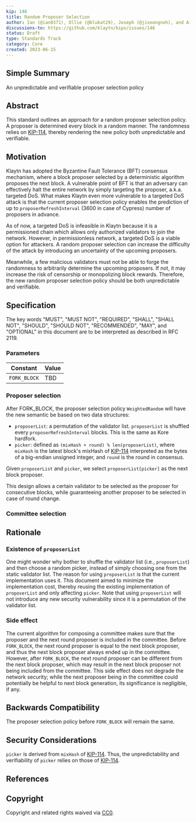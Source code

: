 ```yaml
---
kip: 146
title: Random Proposer Selection
author: Ian (@ian0371), Ollie (@blukat29), Joseph (@jiseongnoh), and Aidan (@aidan-kwon)
discussions-to: https://github.com/klaytn/kips/issues/146
status: Draft
type: Standards Track
category: Core
created: 2023-06-15
---
```


## Simple Summary

An unpredictable and verifiable proposer selection policy

## Abstract

This standard outlines an approach for a random proposer selection policy. A proposer is determined every block in a random manner. The randomness relies on [KIP-114](https://github.com/klaytn/kips/blob/main/KIPs/kip-114.md), thereby rendering the new policy both unpredictable and verifiable.

## Motivation

Klaytn has adopted the Byzantine Fault Tolerance (BFT) consensus mechanism, where a block proposer selected by a deterministic algorithm proposes the next block. A vulnerable point of BFT is that an adversary can effectively halt the entire network by simply targeting the proposer, a.k.a. targeted DoS. What makes Klaytn even more vulnerable to a targeted DoS attack is that the current proposer selection policy enables the prediction of up to `proposerRefreshInterval` (3600 in case of Cypress) number of proposers in advance.

As of now, a targeted DoS is infeasible in Klaytn because it is a permissioned chain which allows only authorized validators to join the network. However, in permissionless network, a targeted DoS is a viable option for attackers. A random proposer selection can increase the difficulty of the attack by introducing an uncertainty of the upcoming proposers.

Meanwhile, a few malicious validators must not be able to forge the randomness to arbitrarily determine the upcoming proposers. If not, it may increase the risk of censorship or monopolizing block rewards. Therefore, the new random proposer selection policy should be both unpredictable and verifiable.

## Specification

The key words "MUST", "MUST NOT", "REQUIRED", "SHALL", "SHALL NOT", "SHOULD", "SHOULD NOT", "RECOMMENDED", "MAY", and "OPTIONAL" in this document are to be interpreted as described in RFC 2119.

### Parameters

| Constant     | Value |
| ------------ | ----- |
| `FORK_BLOCK` | TBD   |

### Proposer selection

After FORK_BLOCK, the proposer selection policy `WeightedRandom` will have the new semantic be based on two data structures:

- `proposerList`: a permutation of the validator list. `proposerList` is shuffled every `proposerRefreshInterval` blocks. This is the same as Kore hardfork.
- `picker`: defined as `(mixHash + round) % len(proposerList)`, where `mixHash` is the latest block's mixHash of [KIP-114](https://github.com/klaytn/kips/blob/main/KIPs/kip-114.md) interpreted as the bytes of a big-endian unsigned integer, and `round` is the round in consensus.

Given `proposerList` and `picker`, we select `proposerList[picker]` as the next block proposer.

This design allows a certain validator to be selected as the proposer for consecutive blocks, while guaranteeing another proposer to be selected in case of round change.

### Committee selection

## Rationale

### Existence of `proposerList`

One might wonder why bother to shuffle the validator list (i.e., `proposerList`) and then choose a random picker, instead of simply choosing one from the static validator list. The reason for using `proposerList` is that the current implementation uses it. This document aimed to minimize the implementation cost, thereby reusing the existing implementation of `proposerList` and only affecting `picker`. Note that using `proposerList` will not introduce any new security vulnerability since it is a permutation of the validator list.

### Side effect

The current algorithm for composing a committee makes sure that the proposer and the next round proposer is included in the committee. Before `FORK_BLOCK`, the next round proposer is equal to the next block proposer, and thus the next block proposer always ended up in the committee. However, after `FORK_BLOCK`, the next round proposer can be different from the next block proposer, which may result in the next block proposer not being included from the committee. This side effect does not degrade the network security; while the next proposer being in the committee could potentially be helpful to next block generation, its significance is negligible, if any.

## Backwards Compatibility

The proposer selection policy before `FORK_BLOCK` will remain the same.

## Security Considerations

`picker` is derived from `mixHash` of [KIP-114](https://github.com/klaytn/kips/blob/main/KIPs/kip-114.md). Thus, the unpredictability and verifiability of `picker` relies on those of [KIP-114](https://github.com/klaytn/kips/blob/main/KIPs/kip-114.md).

## References

## Copyright

Copyright and related rights waived via [CC0](https://creativecommons.org/publicdomain/zero/1.0/).
